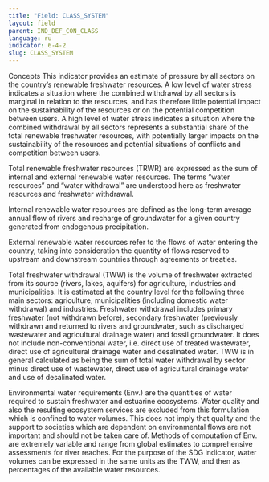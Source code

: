 ```yaml
---
title: "Field: CLASS_SYSTEM"
layout: field
parent: IND_DEF_CON_CLASS
language: ru
indicator: 6-4-2
slug: CLASS_SYSTEM
---
```

Concepts
This indicator provides an estimate of pressure by all sectors on the country’s renewable freshwater resources. A low level of water stress indicates a situation where the combined withdrawal by all sectors is marginal in relation to the resources, and has therefore little potential impact on the sustainability of the resources or on the potential competition between users. A high level of water stress indicates a situation where the combined withdrawal by all sectors represents a substantial share of the total renewable freshwater resources, with potentially larger impacts on the sustainability of the resources and potential situations of conflicts and competition between users. 

Total renewable freshwater resources (TRWR) are expressed as the sum of internal and external renewable water resources. The terms “water resources” and “water withdrawal” are understood here as freshwater resources and freshwater withdrawal. 

Internal renewable water resources are defined as the long-term average annual flow of rivers and recharge of groundwater for a given country generated from endogenous precipitation. 

External renewable water resources refer to the flows of water entering the country, taking into consideration the quantity of flows reserved to upstream and downstream countries through agreements or treaties. 

Total freshwater withdrawal (TWW) is the volume of freshwater extracted from its source (rivers, lakes, aquifers) for agriculture, industries and municipalities. It is estimated at the country level for the following three main sectors: agriculture, municipalities (including domestic water withdrawal) and industries. Freshwater withdrawal includes primary freshwater (not withdrawn before), secondary freshwater (previously withdrawn and returned to rivers and groundwater, such as discharged wastewater and agricultural drainage water) and fossil groundwater. It does not include non-conventional water, i.e. direct use of treated wastewater, direct use of agricultural drainage water and desalinated water. TWW is in general calculated as being the sum of total water withdrawal by sector minus direct use of wastewater, direct use of agricultural drainage water and use of desalinated water. 

Environmental water requirements (Env.) are the quantities of water required to sustain freshwater and estuarine ecosystems. Water quality and also the resulting ecosystem services are excluded from this formulation which is confined to water volumes. This does not imply that quality and the support to societies which are dependent on environmental flows are not important and should not be taken care of. Methods of computation of Env. are extremely variable and range from global estimates to comprehensive assessments for river reaches. For the purpose of the SDG indicator, water volumes can be expressed in the same units as the TWW, and then as percentages of the available water resources.